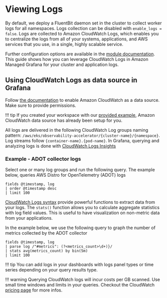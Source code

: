 # Viewing Logs

By default, we deploy a FluentBit daemon set in the cluster to collect worker
logs for all namespaces. Logs collection can be disabled with
`enable_logs = false`. Logs are collected to Amazon CloudWatch Logs, which
enables you to centralize the logs from all of your systems, applications,
and AWS services that you use, in a single, highly scalable service.

Further configuration options are available in the [module documentation](https://github.com/aws-observability/terraform-aws-observability-accelerator/tree/main/modules/eks-monitoring#inputs).
This guide shows how you can leverage CloudWatch Logs in Amazon Managed Grafana
for your cluster and application logs.

## Using CloudWatch Logs as data source in Grafana

Follow [the documentation](https://docs.aws.amazon.com/grafana/latest/userguide/using-amazon-cloudwatch-in-AMG.html)
to enable Amazon CloudWatch as a data source. Make sure to provide permissions.

!!! tip
    If you created your workspace with our [provided example](https://aws-observability.github.io/terraform-aws-observability-accelerator/helpers/managed-grafana/),
    Amazon CloudWatch data source has already been setup for you.

All logs are delivered in the following CloudWatch Log groups naming pattern:
`/aws/eks/observability-accelerator/{cluster-name}/{namespace}`. Log streams
follow `{container-name}.{pod-name}`. In Grafana, querying and analyzing logs
is done with [CloudWatch Logs Insights](https://docs.aws.amazon.com/AmazonCloudWatch/latest/logs/AnalyzingLogData.html)

### Example - ADOT collector logs

Select one or many log groups and run the following query. The example below,
queries AWS Distro for OpenTelemetry (ADOT) logs

```console
fields @timestamp, log
| order @timestamp desc
| limit 100
```



[CloudWatch Logs syntax](https://docs.aws.amazon.com/AmazonCloudWatch/latest/logs/CWL_QuerySyntax.html)
provide powerful functions to extract data from your logs. The `stats()`
function allows you to calculate aggregate statistics with log field values.
This is useful to have visualization on non-metric data from your applications.

In the example below, we use the following query to graph the number of metrics
collected by the ADOT collector

```console
fields @timestamp, log
| parse log /"#metrics": (?<metrics_count>\d+)}/
| stats avg(metrics_count) by bin(5m)
| limit 100
```

!!! tip
    You can add logs in your dashboards with logs panel types or time series
    depending on your query results type.


!!! warning
    Querying CloudWatch logs will incur costs per GB scanned. Use small time
    windows and limits in your queries. Checkout the CloudWatch
    [pricing page](https://aws.amazon.com/cloudwatch/pricing/) for more infos.
